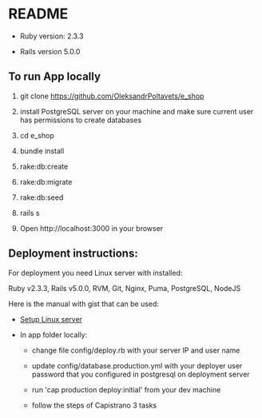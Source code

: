 # README

* Ruby version: 2.3.3

* Rails version 5.0.0



## To run App locally
  
1) git clone https://github.com/OleksandrPoltavets/e_shop

2) install PostgreSQL server on your machine and make sure current user has permissions to create databases

3) cd e_shop

4) bundle install
  
5) rake:db:create
  
6) rake:db:migrate
  
7) rake:db:seed
  
8) rails s

9) Open http://localhost:3000 in your browser


## Deployment instructions:

  For deployment you need Linux server with installed:
   
  Ruby v2.3.3, Rails v5.0.0, RVM, Git, Nginx, Puma, PostgreSQL, NodeJS
  
  Here is the manual with gist that can be used:
  
  * [Setup Linux server](https://gist.github.com/OleksandrPoltavets/449dd0eec06377c8a1d940f49939c4ea)
  
  * In app folder locally:
    - change file config/deploy.rb with your server IP and user name
    - update config/database.production.yml with your deployer user password that you configured in 
  postgresql on deployment server
  
    - run 'cap production deploy:initial' from your dev machine
  
    - follow the steps of Capistrano 3 tasks